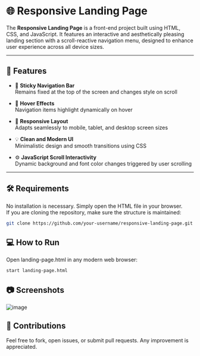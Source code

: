 # 🌐 Responsive Landing Page

The **Responsive Landing Page** is a front-end project built using HTML, CSS, and JavaScript. It features an interactive and aesthetically pleasing landing section with a scroll-reactive navigation menu, designed to enhance user experience across all device sizes.

---

## 🚀 Features

- 🧭 **Sticky Navigation Bar**  
  Remains fixed at the top of the screen and changes style on scroll

- 🎨 **Hover Effects**  
  Navigation items highlight dynamically on hover

- 📱 **Responsive Layout**  
  Adapts seamlessly to mobile, tablet, and desktop screen sizes

- 💡 **Clean and Modern UI**  
  Minimalistic design and smooth transitions using CSS

- ⚙️ **JavaScript Scroll Interactivity**  
  Dynamic background and font color changes triggered by user scrolling

---

## 🛠️ Requirements

No installation is necessary. Simply open the HTML file in your browser.  
If you are cloning the repository, make sure the structure is maintained:

```bash
git clone https://github.com/your-username/responsive-landing-page.git
```

## 💻 How to Run


Open landing-page.html in any modern web browser:
```bash
start landing-page.html
```

## 📷 Screenshots

![image](https://github.com/user-attachments/assets/36b325ba-e330-475b-ab6e-82307842be19)


## 🤝 Contributions

Feel free to fork, open issues, or submit pull requests. Any improvement is appreciated.
